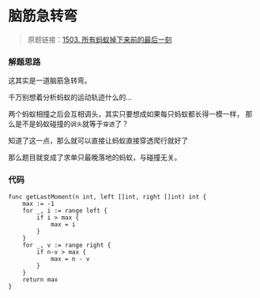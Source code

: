 # 脑筋急转弯
> 原题链接：[1503. 所有蚂蚁掉下来前的最后一刻](https://leetcode-cn.com/problems/last-moment-before-all-ants-fall-out-of-a-plank/)

### 解题思路
这其实是一道脑筋急转弯。

千万别想着分析蚂蚁的运动轨迹什么的...

两个蚂蚁相撞之后会互相调头，其实只要想成如果每只蚂蚁都长得一模一样，
那么是不是蚂蚁碰撞的``调头``就等于``穿透``了？

知道了这一点，那么就可以直接让蚂蚁直接穿透爬行就好了

那么题目就变成了求单只最晚落地的蚂蚁，与碰撞无关。
### 代码
```golang
func getLastMoment(n int, left []int, right []int) int {
	max := -1
	for _, i := range left {
		if i > max {
			max = i
		}
	}
	for _, v := range right {
		if n-v > max {
			max = n - v
		}
	}
	return max
}
```